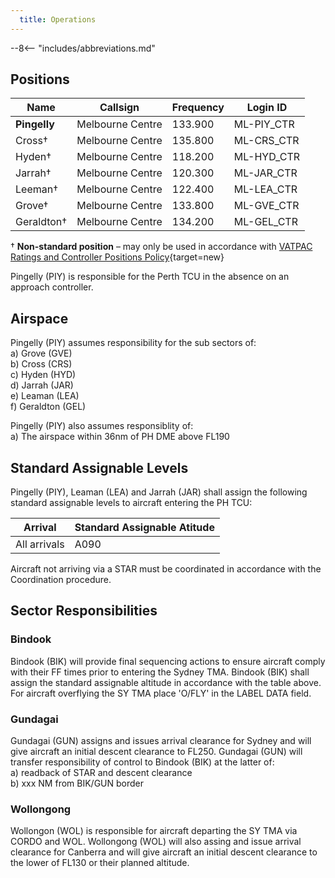 ```yaml
---
  title: Operations
---
```


--8<-- "includes/abbreviations.md"
## Positions

| Name | Callsign | Frequency | Login ID |
| ---- | -------- | --------- | -------- |
| **Pingelly** | Melbourne Centre | 133.900 | ML-PIY_CTR |
| Cross† | Melbourne Centre | 135.800 | ML-CRS_CTR |
| Hyden† | Melbourne Centre | 118.200 | ML-HYD_CTR |
| Jarrah† | Melbourne Centre | 120.300 | ML-JAR_CTR |
| Leeman† | Melbourne Centre | 122.400 | ML-LEA_CTR |
| Grove† | Melbourne Centre | 133.800 | ML-GVE_CTR |
| Geraldton† | Melbourne Centre | 134.200 | ML-GEL_CTR |

† **Non-standard position** – may only be used in accordance with [VATPAC Ratings and Controller Positions Policy](https://cdn.vatpac.org/documents/policy/Controller+Positions+and+Ratings+Policy+v5.2.pdf){target=new}

Pingelly (PIY) is responsible for the Perth TCU in the absence on an approach controller.

## Airspace

Pingelly (PIY) assumes responsibility for the sub sectors of:  
a) Grove (GVE)  
b) Cross (CRS)  
c) Hyden (HYD)  
d) Jarrah (JAR)  
e) Leaman (LEA)  
f) Geraldton (GEL)  

Pingelly (PIY) also assumes responsiblity of:  
a) The airspace within 36nm of PH DME above FL190  

## Standard Assignable Levels

Pingelly (PIY), Leaman (LEA) and Jarrah (JAR) shall assign the following standard assignable levels to aircraft entering the PH TCU:  

| Arrival | Standard Assignable Atitude |
| ------ | -------------------------- |
| All arrivals | A090 |  

Aircraft not arriving via a STAR must be coordinated in accordance with the Coordination procedure.

## Sector Responsibilities
### Bindook
Bindook (BIK) will provide final sequencing actions to ensure aircraft comply with their FF times prior to entering the Sydney TMA. Bindook (BIK) shall assign the standard assignable altitude in accordance with the table above. 
For aircraft overflying the SY TMA place 'O/FLY' in the LABEL DATA field.

### Gundagai
Gundagai (GUN) assigns and issues arrival clearance for Sydney and will give aircraft an initial descent clearance to FL250. Gundagai (GUN) will transfer responsibility of control to Bindook (BIK) at the latter of:  
a) readback of STAR and descent clearance  
b) xxx NM from BIK/GUN border

### Wollongong
Wollongon (WOL) is responsible for aircraft departing the SY TMA via CORDO and WOL. Wollongong (WOL) will also assing and issue arrival clearance for Canberra and will give aircraft an initial descent clearance to the lower of FL130 or their planned altitude.